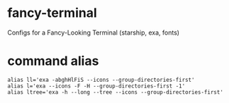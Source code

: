 # fancy-terminal
Configs for a Fancy-Looking Terminal (starship, exa, fonts)

# command alias
```shell
alias ll='exa -abghHlFiS --icons --group-directories-first'
alias l='exa --icons -F -H --group-directories-first -1'
alias ltree='exa -h --long --tree --icons --group-directories-first'
```
